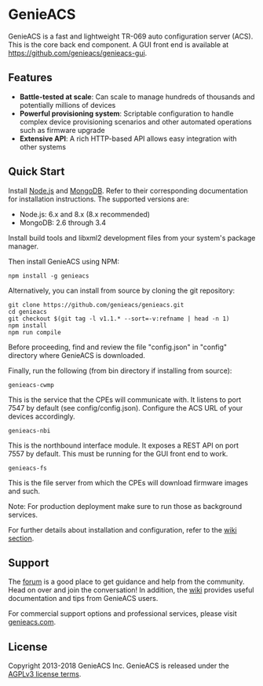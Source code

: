 # GenieACS

GenieACS is a fast and lightweight TR-069 auto configuration server (ACS). This
is the core back end component. A GUI front end is available at
https://github.com/genieacs/genieacs-gui.

## Features

- **Battle-tested at scale**: Can scale to manage hundreds of thousands and
potentially millions of devices
- **Powerful provisioning system**: Scriptable configuration to handle complex
device provisioning scenarios and other automated operations such as firmware
upgrade
- **Extensive API**: A rich HTTP-based API allows easy integration with other
systems

## Quick Start

Install [Node.js](http://nodejs.org/) and [MongoDB](http://www.mongodb.org/).
Refer to their corresponding documentation for installation instructions. The
supported versions are:

- Node.js: 6.x and 8.x (8.x recommended)
- MongoDB: 2.6 through 3.4

Install build tools and libxml2 development files from your system's package
manager.

Then install GenieACS using NPM:

    npm install -g genieacs

Alternatively, you can install from source by cloning the git repository:

    git clone https://github.com/genieacs/genieacs.git
    cd genieacs
    git checkout $(git tag -l v1.1.* --sort=-v:refname | head -n 1)
    npm install
    npm run compile

Before proceeding, find and review the file "config.json" in "config" directory
where GenieACS is downloaded.

Finally, run the following (from bin directory if installing from source):

    genieacs-cwmp

This is the service that the CPEs will communicate with. It listens to port 7547
by default (see config/config.json). Configure the ACS URL of your devices
accordingly.

    genieacs-nbi

This is the northbound interface module. It exposes a REST API on port 7557 by
default. This must be running for the GUI front end to work.

    genieacs-fs

This is the file server from which the CPEs will download firmware images and
such.

Note: For production deployment make sure to run those as background services.

For further details about installation and configuration, refer to the
[wiki section](https://github.com/genieacs/genieacs/wiki).

## Support

The [forum](https://forum.genieacs.com) is a good place to get guidance and
help from the community. Head on over and join the conversation! In addition,
the [wiki](https://github.com/genieacs/genieacs/wiki) provides useful
documentation and tips from GenieACS users.

For commercial support options and professional services, please visit
[genieacs.com](https://genieacs.com/support/).

## License

Copyright 2013-2018 GenieACS Inc. GenieACS is released under the
[AGPLv3 license terms](https://raw.githubusercontent.com/genieacs/genieacs/master/LICENSE).

